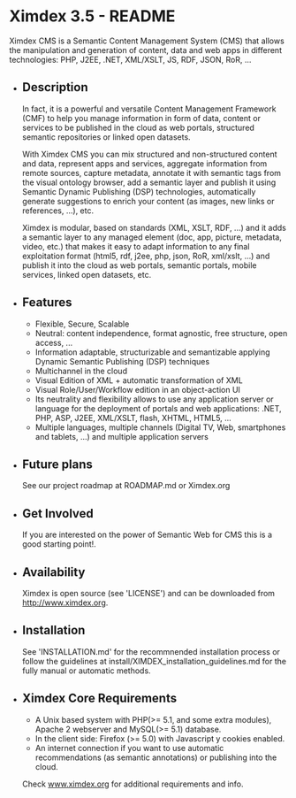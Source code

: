# Ximdex 3.5 - README

Ximdex CMS is a Semantic Content Management System (CMS) that allows the manipulation and generation of content, data and web apps in different technologies: PHP, J2EE, .NET, XML/XSLT, JS, RDF, JSON, RoR, ...

* Description
  -----------

  In fact, it is a powerful and versatile Content Management Framework (CMF) to help you manage information in form of data, content or services to be published in the cloud as web portals, structured semantic repositories or linked open datasets. 

  With Ximdex CMS you can mix structured and non-structured content and data, represent apps and services, aggregate information from remote sources, capture metadata, annotate it with semantic tags from the visual ontology browser, add a semantic layer and publish it using Semantic Dynamic Publishing (DSP) technologies, automatically generate suggestions to enrich your content (as images, new links or references, ...), etc.

  Ximdex is modular, based on standards (XML, XSLT, RDF, ...) and it adds a semantic layer to any managed element (doc, app, picture, metadata, video, etc.) that makes it easy to adapt information to any final exploitation format (html5, rdf, j2ee, php, json, RoR, xml/xslt, …) and publish it into the cloud as web portals, semantic portals, mobile services, linked open datasets, etc.

* Features
  --------

  - Flexible, Secure, Scalable
  - Neutral: content independence, format agnostic, free structure, open access, ...
  - Information adaptable, structurizable and semantizable applying Dynamic Semantic Publishing (DSP) techniques
  - Multichannel in the cloud
  - Visual Edition of XML + automatic transformation of XML 
  - Visual Role/User/Workflow edition in an object-action UI
  - Its neutrality and flexibility allows to use any application server or language for the deployment of portals and web applications: .NET, PHP, ASP, J2EE, XML/XSLT, flash, XHTML, HTML5, ...
  - Multiple languages, multiple channels (Digital TV, Web, smartphones and tablets, ...) and multiple application servers


* Future plans
  ------------
  See our project roadmap at ROADMAP.md or Ximdex.org


* Get Involved
  ------------
  If you are interested on the power of Semantic Web for CMS this is a good starting point!.


* Availability
  ------------
  Ximdex is open source (see 'LICENSE') and can be downloaded from http://www.ximdex.org.
 
* Installation
  ------------
  See 'INSTALLATION.md' for the recommnended installation process or follow the guidelines at install/XIMDEX_installation_guidelines.md for the fully manual or automatic methods.

* Ximdex Core Requirements 
  ------------------------
  -  A Unix based system with PHP(>= 5.1, and some extra modules), Apache 2 webserver and MySQL(>= 5.1) database.
  -  In the client side: Firefox (>= 5.0) with Javascript y cookies enabled. 
  -  An internet connection if you want to use automatic recommendations (as semantic annotations) or publishing into the cloud. 

  Check www.ximdex.org for additional requirements and info.
